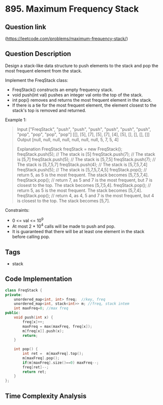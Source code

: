 # 895. Maximum Frequency Stack

## Question link
(https://leetcode.com/problems/maximum-frequency-stack/)

## Question Description
Design a stack-like data structure to push elements to the stack and pop the most frequent element from the stack.

Implement the FreqStack class:
- FreqStack() constructs an empty frequency stack.
- void push(int val) pushes an integer val onto the top of the stack.
- int pop() removes and returns the most frequent element in the stack.
- If there is a tie for the most frequent element, the element closest to the stack's top is removed and returned.

Example 1:

> Input
> ["FreqStack", "push", "push", "push", "push", "push", "push", "pop", "pop", "pop", "pop"]
[[], [5], [7], [5], [7], [4], [5], [], [], [], []]
> Output
> [null, null, null, null, null, null, null, 5, 7, 5, 4]
>
> Explanation
> FreqStack freqStack = new FreqStack();
> freqStack.push(5); // The stack is [5]
> freqStack.push(7); // The stack is [5,7]
> freqStack.push(5); // The stack is [5,7,5]
> freqStack.push(7); // The stack is [5,7,5,7]
> freqStack.push(4); // The stack is [5,7,5,7,4]
> freqStack.push(5); // The stack is [5,7,5,7,4,5]
> freqStack.pop();   // return 5, as 5 is the most frequent. The stack becomes [5,7,5,7,4].
> freqStack.pop();   // return 7, as 5 and 7 is the most frequent, but 7 is closest to the top. The stack becomes [5,7,5,4].
> freqStack.pop();   // return 5, as 5 is the most frequent. The stack becomes [5,7,4].
> freqStack.pop();   // return 4, as 4, 5 and 7 is the most frequent, but 4 is closest to the top. The stack becomes [5,7].

Constraints:
- 0 <= val <= 10<sup>9</sup>
- At most 2 * 10<sup>4</sup> calls will be made to push and pop.
- It is guaranteed that there will be at least one element in the stack before calling pop.

## Tags
- stack

## Code Implementation
```c++
class FreqStack {
private:
    unordered_map<int, int> freq;  //key, freq
    unordered_map<int, stack<int>> m; //freq, stack intem
    int maxFreq=0; //max freq
public:    
    void push(int x) {
        freq[x]++;
        maxFreq = max(maxFreq, freq[x]);
        m[freq[x]].push(x);
        return;
    }
    
    int pop() {
        int ret =  m[maxFreq].top();
        m[maxFreq].pop();
        if(m[maxFreq].size()==0) maxFreq--;
        freq[ret]--;
        return ret;
    }
};
```

## Time Complexity Analysis